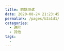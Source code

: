```yaml
---
title: 前端测试
date: 2020-08-24 21:23:45
permalink: /pages/b2a1d1/
categories: 
  - 进阶
  - 其他
tags: 
  - 
---
```

